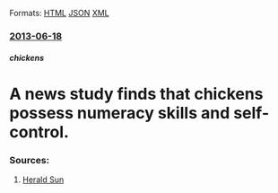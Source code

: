 
Formats: [HTML](/news/2013/06/18/a-news-study-finds-that-chickens-possess-numeracy-skills-and-self-control.html)  [JSON](/news/2013/06/18/a-news-study-finds-that-chickens-possess-numeracy-skills-and-self-control.json)  [XML](/news/2013/06/18/a-news-study-finds-that-chickens-possess-numeracy-skills-and-self-control.xml)  

### [2013-06-18](/news/2013/06/18/index.md)

##### chickens
# A news study finds that chickens possess numeracy skills and self-control. 




### Sources:

1. [Herald Sun](http://www.heraldsun.com.au/lifestyle/parenting/the-intelligent-hen8217-chickens-smarter-than-toddlers/story-fni0dobs-1226666106781)
